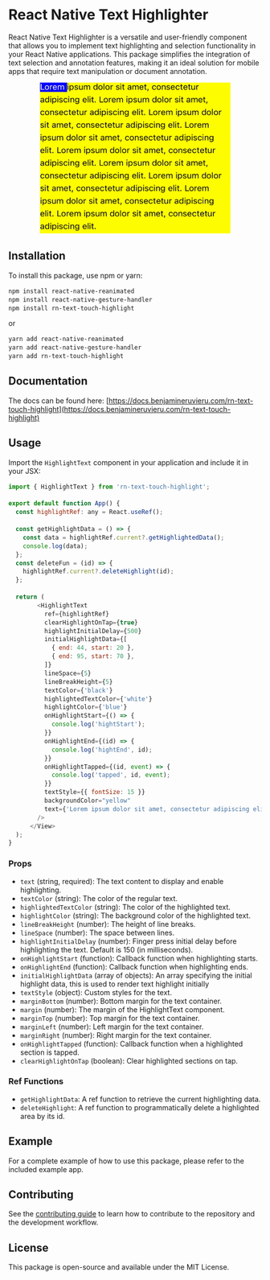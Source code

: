 # React Native Text Highlighter

React Native Text Highlighter is a versatile and user-friendly component that allows you to implement text highlighting and selection functionality in your React Native applications. This package simplifies the integration of text selection and annotation features, making it an ideal solution for mobile apps that require text manipulation or document annotation.

<p align="center">
  <img src="src/assets/example.gif" alt="example" height="300" width="380"/>
</p>

## Installation

To install this package, use npm or yarn:

```bash
npm install react-native-reanimated
npm install react-native-gesture-handler
npm install rn-text-touch-highlight
```

or

```bash
yarn add react-native-reanimated
yarn add react-native-gesture-handler
yarn add rn-text-touch-highlight
```

## Documentation

The docs can be found here: [https://docs.benjamineruvieru.com/rn-text-touch-highlight](https://docs.benjamineruvieru.com/rn-text-touch-highlight)

## Usage

Import the `HighlightText` component in your application and include it in your JSX:

```javascript
import { HighlightText } from 'rn-text-touch-highlight';

export default function App() {
  const highlightRef: any = React.useRef();

  const getHighlightData = () => {
    const data = highlightRef.current?.getHighlightedData();
    console.log(data);
  };
  const deleteFun = (id) => {
    highlightRef.current?.deleteHighlight(id);
  };

  return (
        <HighlightText
          ref={highlightRef}
          clearHighlightOnTap={true}
          highlightInitialDelay={500}
          initialHighlightData={[
            { end: 44, start: 20 },
            { end: 95, start: 70 },
          ]}
          lineSpace={5}
          lineBreakHeight={5}
          textColor={'black'}
          highlightedTextColor={'white'}
          highlightColor={'blue'}
          onHighlightStart={() => {
            console.log('hightStart');
          }}
          onHighlightEnd={(id) => {
            console.log('hightEnd', id);
          }}
          onHighlightTapped={(id, event) => {
            console.log('tapped', id, event);
          }}
          textStyle={{ fontSize: 15 }}
          backgroundColor="yellow"
          text={'Lorem ipsum dolor sit amet, consectetur adipiscing elit.'}
        />
      </View>
  );
}
```

### Props

- `text` (string, required): The text content to display and enable highlighting.
- `textColor` (string): The color of the regular text.
- `highlightedTextColor` (string): The color of the highlighted text.
- `highlightColor` (string): The background color of the highlighted text.
- `lineBreakHeight` (number): The height of line breaks.
- `lineSpace` (number): The space between lines.
- `highlightInitialDelay` (number): Finger press initial delay before highlighting the text. Default is 150 (in milliseconds).
- `onHighlightStart` (function): Callback function when highlighting starts.
- `onHighlightEnd` (function): Callback function when highlighting ends.
- `initialHighlightData` (array of objects): An array specifying the initial highlight data, this is used to render text highlight initially
- `textStyle` (object): Custom styles for the text.
- `marginBottom` (number): Bottom margin for the text container.
- `margin` (number): The margin of the HighlightText component.
- `marginTop` (number): Top margin for the text container.
- `marginLeft` (number): Left margin for the text container.
- `marginRight` (number): Right margin for the text container.
- `onHighlightTapped` (function): Callback function when a highlighted section is tapped.
- `clearHighlightOnTap` (boolean): Clear highlighted sections on tap.

### Ref Functions

- `getHighlightData`: A ref function to retrieve the current highlighting data.
- `deleteHighlight`: A ref function to programmatically delete a highlighted area by its id.

## Example

For a complete example of how to use this package, please refer to the included example app.

## Contributing

See the [contributing guide](CONTRIBUTING.md) to learn how to contribute to the repository and the development workflow.

## License

This package is open-source and available under the MIT License.
